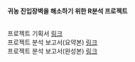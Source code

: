 <strong>귀농 진입장벽을 해소하기 위한 R분석 프로젝트<br></strong>
<br>

프로젝트 기획서 [링크](https://docs.google.com/presentation/d/1GABMWI3fUjlgSA7ygkHbGDF6-Awk9d8h3BOg0KFnl2k/edit#slide=id.p1)<br>
프로젝트 분석 보고서(요약본) [링크](https://docs.google.com/presentation/d/1i52-AHcYOEoneeX2tIbRZvKsGUdfgHNvnIj-LjlTOJ8/edit#slide=id.p1)<br>
프로젝트 분석 보고서(완성본) [링크](https://docs.google.com/presentation/d/1pmdbqjBeSOu4SM1UOJ5BDOqNpbFiwjiUWst7ZAGftNY/edit)

